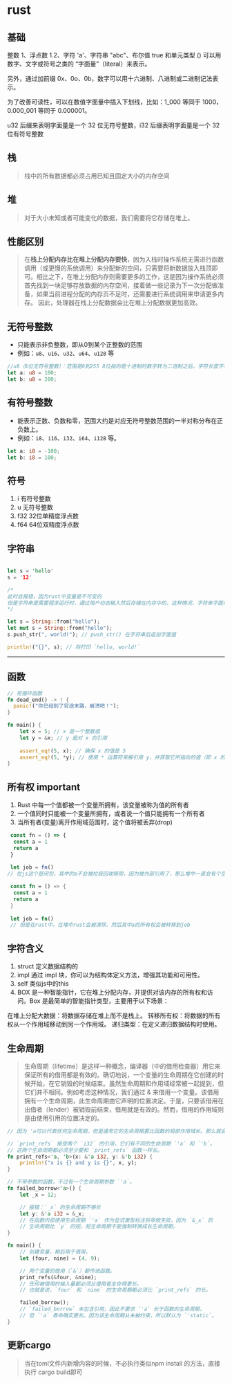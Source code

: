 # rust

## 基础

整数 1、浮点数 1.2、字符 'a'、字符串 "abc"、布尔值 true 和单元类型 () 可以用数字、文字或符号之类的 “字面量”（literal）来表示。

另外，通过加前缀 0x、0o、0b，数字可以用十六进制、八进制或二进制记法表示。

为了改善可读性，可以在数值字面量中插入下划线，比如：1_000 等同于 1000，0.000_001 等同于 0.000001。

u32 后缀来表明字面量是一个 32 位无符号整数，i32 后缀表明字面量是一个 32 位有符号整数

## 栈

> 栈中的所有数据都必须占用已知且固定大小的内存空间

## 堆

> 对于大小未知或者可能变化的数据，我们需要将它存储在堆上。

## 性能区别

> 在**栈上分配内存比在堆上分配内存要快**，因为入栈时操作系统无需进行函数调用（或更慢的系统调用）来分配新的空间，只需要将新数据放入栈顶即可。相比之下，在堆上分配内存则需要更多的工作，这是因为操作系统必须首先找到一块足够存放数据的内存空间，接着做一些记录为下一次分配做准备，如果当前进程分配的内存页不足时，还需要进行系统调用来申请更多内存。 因此，处理器在栈上分配数据会比在堆上分配数据更加高效。

## 无符号整数

- 只能表示非负整数，即从0到某个正整数的范围
- 例如：`u8`、`u16`、`u32`、`u64`、`u128` 等

```rust
//u8（8位无符号整数）：范围是0到255 8位指的是十进制的数字转为二进制之后，字符长度不可超过8
let a: u8 = 100;
let b: u8 = 200;
```

## 有符号整数

- 能表示正数、负数和零，范围大约是对应无符号整数范围的一半对称分布在正负数上。
- 例如：`i8`、`i16`、`i32`、`i64`、`i128` 等。

```rust
let a: i8 = -100;
let b: i8 = 100;

```

## 符号

 1. i  有符号整数
 2. u  无符号整数
 3. f32 32位单精度浮点数
 4. f64 64位双精度浮点数

## 字符串

```rust

let s = 'hello'
s = '12'

/* 
此时会报错，因为rust中变量是不可变的
但是字符串是需要程序运行时，通过用户动态输入然后存储在内存中的，这种情况，字符串字面值就完全无用武之地。 为此，Rust 为我们提供动态字符串类型: String, 该类型被分配到堆上，因此可以动态伸缩，也就能存储在编译时大小未知的文本。
*/

let s = String::from("hello");
let mut s = String::from("hello");
s.push_str(", world!"); // push_str() 在字符串后追加字面值

println!("{}", s); // 将打印 `hello, world!`

```

___

## 函数

```rust
// 死循环函数
fn dead_end() -> ! {
  panic!("你已经到了穷途末路，崩溃吧！");
}

fn main() {  
    let x = 5; // x 是一个整数值  
    let y = &x; // y 是对 x 的引用  
  
    assert_eq!(5, x); // 确保 x 的值是 5  
    assert_eq!(5, *y); // 使用 * 运算符来解引用 y，并获取它所指向的值（即 x 的值）   & 引用的意思
}
```

## 所有权 important

1. Rust 中每一个值都被一个变量所拥有，该变量被称为值的所有者
2. 一个值同时只能被一个变量所拥有，或者说一个值只能拥有一个所有者
3. 当所有者(变量)离开作用域范围时，这个值将被丢弃(drop)

``` javascript
 const fn = () => {
  const a = 1
  return a
 }
 
 let job = fn()
// 在js这个是闭包，其中的a不会被垃圾回收移除，因为被外部引用了，那么堆中一直会有个空间存储这个
```

```rust
 const fn = () => {
  const a = 1
  return a
 }
 
 let job = fn()
 // 但是在rust中，在堆中rust会被清除，然后其中a的所有权会被转移到job
```

## 字符含义

1. struct  定义数据结构的
2. impl 通过 impl 块，你可以为结构体定义方法，增强其功能和可用性。
3. self 类似js中的this
4. BOX<T> 是一种智能指针，它在堆上分配内存，并提供对该内存的所有权和访问。Box<T> 是最简单的智能指针类型，主要用于以下场景：

在堆上分配大数据：将数据存储在堆上而不是栈上。
转移所有权：将数据的所有权从一个作用域移动到另一个作用域。
递归类型：在定义递归数据结构时使用。


## 生命周期

>生命周期（lifetime）是这样一种概念，编译器（中的借用检查器）用它来保证所有的借用都是有效的。确切地说，一个变量的生命周期在它创建的时候开始，在它销毁的时候结束。虽然生命周期和作用域经常被一起提到，但它们并不相同。例如考虑这种情况，我们通过 & 来借用一个变量。该借用拥有一个生命周期，此生命周期由它声明的位置决定。于是，只要该借用在出借者（lender）被销毁前结束，借用就是有效的。然而，借用的作用域则是由使用引用的位置决定的。

``` rust
// 因为 'a可以代表任何生命周期，但是通常它的生命周期要比函数的局部作用域长。那么就会报错

// `print_refs` 接受两个 `i32` 的引用，它们有不同的生命周期 `'a` 和 `'b`。
// 这两个生命周期都必须至少要和 `print_refs` 函数一样长。
fn print_refs<'a, 'b>(x: &'a i32, y: &'b i32) {
    println!("x is {} and y is {}", x, y);
}

// 不带参数的函数，不过有一个生命周期参数 `'a`。
fn failed_borrow<'a>() {
    let _x = 12;

    // 报错：`_x` 的生命周期不够长
    let y: &'a i32 = &_x;
    // 在函数内部使用生命周期 `'a` 作为显式类型标注将导致失败，因为 `&_x` 的
    // 生命周期比 `y` 的短。短生命周期不能强制转换成长生命周期。
}

fn main() {
    // 创建变量，稍后用于借用。
    let (four, nine) = (4, 9);

    // 两个变量的借用（`&`）都传进函数。
    print_refs(&four, &nine);
    // 任何被借用的输入量都必须比借用者生存得更长。
    // 也就是说，`four` 和 `nine` 的生命周期都必须比 `print_refs` 的长。

    failed_borrow();
    // `failed_borrow` 未包含引用，因此不要求 `'a` 长于函数的生命周期，
    // 但 `'a` 寿命确实更长。因为该生命周期从未被约束，所以默认为 `'static`。
}


```

## 更新cargo

> 当在toml文件内新增内容的时候，不必执行类似npm install 的方法，直接执行 cargo build即可